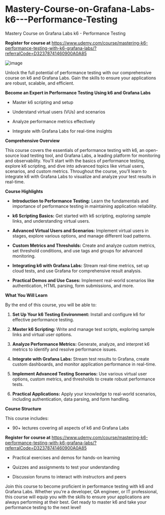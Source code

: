 # Mastery-Course-on-Grafana-Labs-k6---Performance-Testing
Mastery Course on Grafana Labs k6 - Performance Testing

**Register for course at** https://www.udemy.com/course/mastering-k6-performance-testing-with-k6-grafana-labs/?referralCode=D32378741460900A0A85

![image](https://github.com/user-attachments/assets/04f56bd5-93e1-4d16-bdeb-f671c00ed0ba)


Unlock the full potential of performance testing with our comprehensive course on k6 and Grafana Labs. Gain the skills to ensure your applications are robust, scalable, and efficient.

**Become an Expert in Performance Testing Using k6 and Grafana Labs**

-   Master k6 scripting and setup

-   Understand virtual users (VUs) and scenarios

-   Analyze performance metrics effectively

-   Integrate with Grafana Labs for real-time insights

**Comprehensive Overview**

This course covers the essentials of performance testing with k6, an open-source load testing tool, and Grafana Labs, a leading platform for monitoring and observability. You'll start with the basics of performance testing, explore k6 scripting, and dive into advanced topics like virtual users, scenarios, and custom metrics. Throughout the course, you'll learn to integrate k6 with Grafana Labs to visualize and analyze your test results in real-time.

**Course Highlights**

-   **Introduction to Performance Testing:** Learn the fundamentals and importance of performance testing in maintaining application reliability.

-   **k6 Scripting Basics:** Get started with k6 scripting, exploring sample links, and understanding virtual users.

-   **Advanced Virtual Users and Scenarios:** Implement virtual users in stages, explore various options, and manage different load patterns.

-   **Custom Metrics and Thresholds:** Create and analyze custom metrics, set threshold conditions, and use tags and groups for advanced monitoring.

-   **Integrating k6 with Grafana Labs:** Stream real-time metrics, set up cloud tests, and use Grafana for comprehensive result analysis.

-   **Practical Demos and Use Cases:** Implement real-world scenarios like authentication, HTML parsing, form submissions, and more.

**What You Will Learn**

By the end of this course, you will be able to:

1.  **Set Up Your k6 Testing Environment:** Install and configure k6 for effective performance testing.

2.  **Master k6 Scripting:** Write and manage test scripts, exploring sample links and virtual user options.

3.  **Analyze Performance Metrics:** Generate, analyze, and interpret k6 metrics to identify and resolve performance issues.

4.  **Integrate with Grafana Labs:** Stream test results to Grafana, create custom dashboards, and monitor application performance in real-time.

5.  **Implement Advanced Testing Scenarios:** Use various virtual user options, custom metrics, and thresholds to create robust performance tests.

6.  **Practical Applications:** Apply your knowledge to real-world scenarios, including authentication, data parsing, and form handling.

**Course Structure**

This course includes:

-   90+ lectures covering all aspects of k6 and Grafana Labs

**Register for course at** https://www.udemy.com/course/mastering-k6-performance-testing-with-k6-grafana-labs/?referralCode=D32378741460900A0A85

-   Practical exercises and demos for hands-on learning

-   Quizzes and assignments to test your understanding

-   Discussion forums to interact with instructors and peers

Join this course to become proficient in performance testing with k6 and Grafana Labs. Whether you're a developer, QA engineer, or IT professional, this course will equip you with the skills to ensure your applications are always performing at their best. Get ready to master k6 and take your performance testing to the next level!
